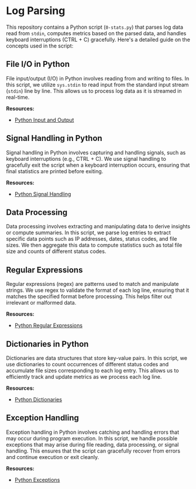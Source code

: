 # Log Parsing

This repository contains a Python script (`0-stats.py`) that parses log data read from `stdin`, computes metrics based on the parsed data, and handles keyboard interruptions (CTRL + C) gracefully. Here's a detailed guide on the concepts used in the script:

## File I/O in Python
File input/output (I/O) in Python involves reading from and writing to files. In this script, we utilize `sys.stdin` to read input from the standard input stream (`stdin`) line by line. This allows us to process log data as it is streamed in real-time.

**Resources:**
- [Python Input and Output](https://docs.python.org/3/tutorial/inputoutput.html)

## Signal Handling in Python
Signal handling in Python involves capturing and handling signals, such as keyboard interruptions (e.g., CTRL + C). We use signal handling to gracefully exit the script when a keyboard interruption occurs, ensuring that final statistics are printed before exiting.

**Resources:**
- [Python Signal Handling](https://docs.python.org/3/library/signal.html)

## Data Processing
Data processing involves extracting and manipulating data to derive insights or compute summaries. In this script, we parse log entries to extract specific data points such as IP addresses, dates, status codes, and file sizes. We then aggregate this data to compute statistics such as total file size and counts of different status codes.

## Regular Expressions
Regular expressions (regex) are patterns used to match and manipulate strings. We use regex to validate the format of each log line, ensuring that it matches the specified format before processing. This helps filter out irrelevant or malformed data.

**Resources:**
- [Python Regular Expressions](https://docs.python.org/3/library/re.html)

## Dictionaries in Python
Dictionaries are data structures that store key-value pairs. In this script, we use dictionaries to count occurrences of different status codes and accumulate file sizes corresponding to each log entry. This allows us to efficiently track and update metrics as we process each log line.

**Resources:**
- [Python Dictionaries](https://docs.python.org/3/tutorial/datastructures.html#dictionaries)

## Exception Handling
Exception handling in Python involves catching and handling errors that may occur during program execution. In this script, we handle possible exceptions that may arise during file reading, data processing, or signal handling. This ensures that the script can gracefully recover from errors and continue execution or exit cleanly.

**Resources:**
- [Python Exceptions](https://docs.python.org/3/tutorial/errors.html)
